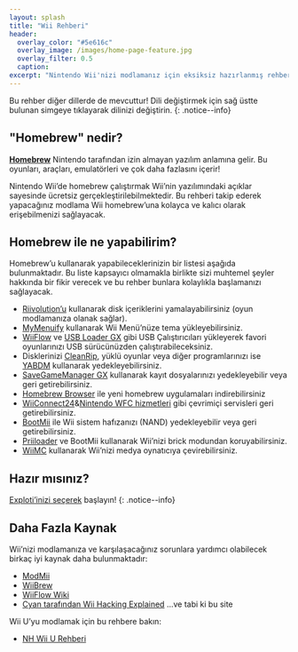 ```yaml
---
layout: splash
title: "Wii Rehberi"
header:
  overlay_color: "#5e616c"
  overlay_image: /images/home-page-feature.jpg
  overlay_filter: 0.5
  caption:
excerpt: "Nintendo Wii'nizi modlamanız için eksiksiz hazırlanmış rehber."
---
```


Bu rehber diğer dillerde de mevcuttur! Dili değiştirmek için sağ üstte bulunan simgeye tıklayarak dilinizi değiştirin.
{: .notice--info}

## "Homebrew" nedir?

[**Homebrew**](https://en.wikipedia.org/wiki/Homebrew_(video_games)) Nintendo tarafından izin almayan yazılım anlamına gelir. Bu oyunları, araçları, emulatörleri ve çok daha fazlasını içerir!

Nintendo Wii’de homebrew çalıştırmak Wii’nin yazılımındaki açıklar sayesinde ücretsiz gerçekleştirilebilmektedir. Bu rehberi takip ederek yapacağınız modlama Wii homebrew’una kolayca ve kalıcı olarak erişebilmenizi sağlayacak.

## Homebrew ile ne yapabilirim?

Homebrew’u kullanarak yapabileceklerinizin bir listesi aşağıda bulunmaktadır. Bu liste kapsayıcı olmamakla birlikte sizi muhtemel şeyler hakkında bir fikir verecek ve bu rehber bunlara kolaylıkla başlamanızı sağlayacak.

- [Riivolution’u](http://www.wiibrew.org/wiki/Riivolution) kullanarak disk içeriklerini yamalayabilirsiniz (oyun modlamanıza olanak sağlar).
- [MyMenuify](themes) kullanarak Wii Menü’nüze tema yükleyebilirsiniz.
- [WiiFlow](wiiflow) ve [USB Loader GX](usbloadergx) gibi USB Çalıştırıcıları yükleyerek favori oyunlarınızı USB sürücünüzden çalıştırabileceksiniz.
- Disklerinizi [CleanRip](/dump-games), yüklü oyunlar veya diğer programlarınızı ise [YABDM](dump-wads) kullanarak yedekleyebilirsiniz.
- [SaveGameManager GX](https://wiidatabase.de/downloads/wii-tools/savegame-manager-gx-beta/) kullanarak kayıt dosyalarınızı yedekleyebilir veya geri getirebilirsiniz.
- [Homebrew Browser](hbb) ile yeni homebrew uygulamaları indirebilirsiniz
- [WiiConnect24](riiconnect24)&[Nintendo WFC hizmetleri](wiimmfi) gibi çevrimiçi servisleri geri getirebilirsiniz.
- [BootMii](bootmii) ile Wii sistem hafızanızı (NAND) yedekleyebilir veya geri getirebilirsiniz.
- [Priiloader](priiloader) ve BootMii kullanarak Wii’nizi brick modundan koruyabilirsiniz.
- [WiiMC](http://www.wiimc.org/) kullanarak Wii’nizi medya oynatıcıya çevirebilirsiniz.


## Hazır mısınız?

[Exploti’inizi seçerek](get-started) başlayın!
{: .notice--info}

## Daha Fazla Kaynak

Wii’nizi modlamanıza ve karşılaşacağınız sorunlara yardımcı olabilecek birkaç iyi kaynak daha bulunmaktadır:

- [ModMii](https://modmii.github.io/)
- [WiiBrew](https://wiibrew.org/)
- [WiiFlow Wiki](https://sites.google.com/site/wiiflowiki4/)
- [Cyan tarafından Wii Hacking Explained](https://gbatemp.net/threads/wii-hacking-explained.501605/) ...ve tabi ki bu site

Wii U’yu modlamak için bu rehbere bakın:
- [NH Wii U Rehberi](https://wiiu.hacks.guide)
